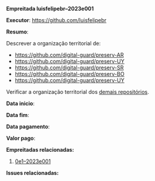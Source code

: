 **Empreitada luisfelipebr–2023e001**

**Executor**: https://github.com/luisfelipebr

**Resumo**:

Descrever a organização territorial de:
* https://github.com/digital-guard/preserv-AR
* https://github.com/digital-guard/preserv-UY
* https://github.com/digital-guard/preserv-SR
* https://github.com/digital-guard/preserv-BO
* https://github.com/digital-guard/preserv-UY

Verificar a organização territorial dos [demais repositórios](https://github.com/orgs/digital-guard/repositories). 

**Data inicio**:

**Data fim**:

**Data pagamento**:

**Valor pago**:

**Empreitadas relacionadas:**
1. [0e1–2023e001](https://github.com/AddressForAll/wiki/wiki/Empreitada-0e1%E2%80%932023e001)

**Issues relacionadas:**